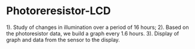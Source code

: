 # Photoreresistor-LCD
1). Study of changes in illumination over a period of 16 hours; 2). Based on the photoresistor data, we build a graph every 1.6 hours. 3). Display of graph and data from the sensor to the display.
